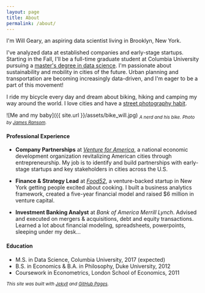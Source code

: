 ```yaml
---
layout: page
title: About
permalink: /about/
---
```


I'm Will Geary, an aspiring data scientist living in Brooklyn, New York.

I've analyzed data at established companies and early-stage startups. Starting in the Fall, I'll be a full-time graduate student at Columbia University pursuing a [master's degree in data science](http://datascience.columbia.edu/master-of-science-in-data-science). I'm passionate about sustainability and mobility in cities of the future. Urban planning and transportation are becoming increasingly data-driven, and I'm eager to be a part of this movement!

I ride my bicycle every day and dream about biking, hiking and camping my way around the world. I love cities and have a [street photography habit](https://www.instagram.com/willcgeary/).

![Me and my baby]({{ site.url }}/assets/bike_will.jpg)
<sub>*A nerd and his bike. Photo by [James Ransom](http://www.jamesransom.com/).*</sub>

#### Professional Experience
* **Company Partnerships** at [*Venture for America*](http://ventureforamerica.org/), a national economic development organization revitalizing American cities through entrepreneurship. My job is to identify and build partnerships with early-stage startups and key stakeholders in cities across the U.S.

* **Finance & Strategy Lead** at [*Food52*](http://food52.com/), a venture-backed startup in New York getting people excited about cooking. I built a business analytics framework, created a five-year financial model and raised $6 million in venture capital.

* **Investment Banking Analyst** at *Bank of America Merrill Lynch*. Advised and executed on mergers & acquisitions, debt and equity transactions. Learned a lot about financial modeling, spreadsheets, powerpoints, sleeping under my desk...

#### Education
* M.S. in Data Science, Columbia University, 2017 (expected)
* B.S. in Economics & B.A. in Philosophy, Duke University, 2012
* Coursework in Econometrics, London School of Economics, 2011

<sub>*This site was built with [Jekyll](https://jekyllrb.com) and [GitHub Pages](https://pages.github.com).*</sub>
